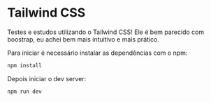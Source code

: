 # Tailwind CSS

Testes e estudos utilizando o Tailwind CSS!
Ele é bem parecido com boostrap, eu achei bem mais intuitivo e mais prático.

Para iniciar é necessário instalar as dependências com o npm:

```sh
npm install
```

Depois iniciar o dev server:

```sh
npm run dev
```